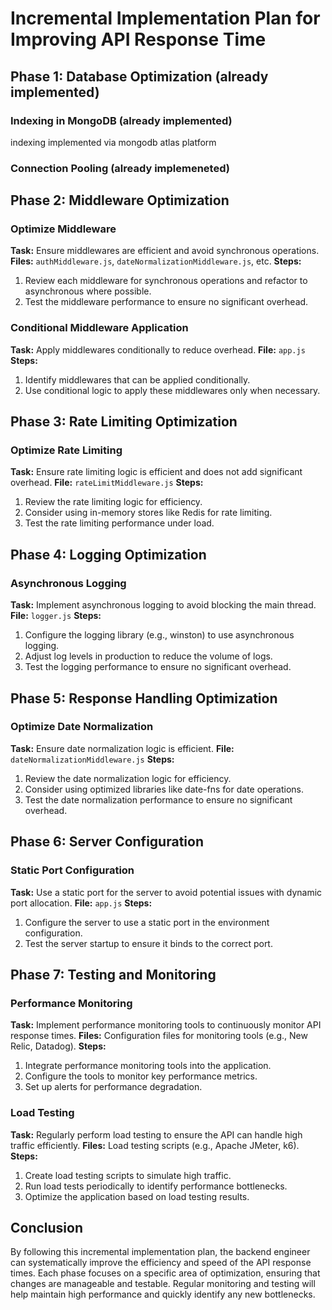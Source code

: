 # Incremental Implementation Plan for Improving API Response Time

## Phase 1: Database Optimization (already implemented)

### Indexing in MongoDB (already implemented)

indexing implemented via mongodb atlas platform

### Connection Pooling (already implemeneted)

## Phase 2: Middleware Optimization

### Optimize Middleware

**Task:** Ensure middlewares are efficient and avoid synchronous operations.
**Files:** `authMiddleware.js`, `dateNormalizationMiddleware.js`, etc.
**Steps:**

1. Review each middleware for synchronous operations and refactor to asynchronous where possible.
2. Test the middleware performance to ensure no significant overhead.

### Conditional Middleware Application

**Task:** Apply middlewares conditionally to reduce overhead.
**File:** `app.js`
**Steps:**

1. Identify middlewares that can be applied conditionally.
2. Use conditional logic to apply these middlewares only when necessary.

## Phase 3: Rate Limiting Optimization

### Optimize Rate Limiting

**Task:** Ensure rate limiting logic is efficient and does not add significant overhead.
**File:** `rateLimitMiddleware.js`
**Steps:**

1. Review the rate limiting logic for efficiency.
2. Consider using in-memory stores like Redis for rate limiting.
3. Test the rate limiting performance under load.

## Phase 4: Logging Optimization

### Asynchronous Logging

**Task:** Implement asynchronous logging to avoid blocking the main thread.
**File:** `logger.js`
**Steps:**

1. Configure the logging library (e.g., winston) to use asynchronous logging.
2. Adjust log levels in production to reduce the volume of logs.
3. Test the logging performance to ensure no significant overhead.

## Phase 5: Response Handling Optimization

### Optimize Date Normalization

**Task:** Ensure date normalization logic is efficient.
**File:** `dateNormalizationMiddleware.js`
**Steps:**

1. Review the date normalization logic for efficiency.
2. Consider using optimized libraries like date-fns for date operations.
3. Test the date normalization performance to ensure no significant overhead.

## Phase 6: Server Configuration

### Static Port Configuration

**Task:** Use a static port for the server to avoid potential issues with dynamic port allocation.
**File:** `app.js`
**Steps:**

1. Configure the server to use a static port in the environment configuration.
2. Test the server startup to ensure it binds to the correct port.

## Phase 7: Testing and Monitoring

### Performance Monitoring

**Task:** Implement performance monitoring tools to continuously monitor API response times.
**Files:** Configuration files for monitoring tools (e.g., New Relic, Datadog).
**Steps:**

1. Integrate performance monitoring tools into the application.
2. Configure the tools to monitor key performance metrics.
3. Set up alerts for performance degradation.

### Load Testing

**Task:** Regularly perform load testing to ensure the API can handle high traffic efficiently.
**Files:** Load testing scripts (e.g., Apache JMeter, k6).
**Steps:**

1. Create load testing scripts to simulate high traffic.
2. Run load tests periodically to identify performance bottlenecks.
3. Optimize the application based on load testing results.

## Conclusion

By following this incremental implementation plan, the backend engineer can systematically improve the efficiency and speed of the API response times. Each phase focuses on a specific area of optimization, ensuring that changes are manageable and testable. Regular monitoring and testing will help maintain high performance and quickly identify any new bottlenecks.
